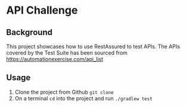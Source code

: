 # API Challenge 
## Background
This project showcases how to use RestAssured to test APIs. The APIs covered by the Test Suite has been sourced from https://automationexercise.com/api_list


## Usage

1. Clone the project from Github
   `git clone `
1. On a terminal `cd` into the project and run `./gradlew test`
